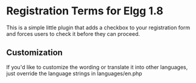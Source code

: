 # Registration Terms for Elgg 1.8 #

This is a simple little plugin that adds a checkbox to your registration form
and forces users to check it before they can proceed.

## Customization ##

If you'd like to customize the wording or translate it into other languages,
just override the language strings in languages/en.php